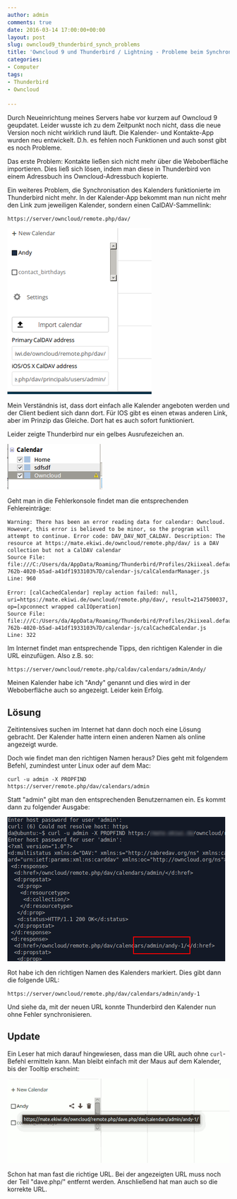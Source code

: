 ```yaml
---
author: admin
comments: true
date: 2016-03-14 17:00:00+00:00
layout: post
slug: owncloud9_thunderbird_synch_problems
title: 'Owncloud 9 und Thunderbird / Lightning - Probleme beim Synchronisieren'
categories:
- Computer
tags:
- Thunderbird
- Owncloud

---
```


Durch Neueinrichtung meines Servers habe vor kurzem auf Owncloud 9 geupdatet. Leider wusste ich zu dem Zeitpunkt noch nicht, dass die neue Version noch nicht wirklich rund läuft. Die Kalender- und Kontakte-App wurden neu entwickelt. D.h. es fehlen noch Funktionen und auch sonst gibt es noch Probleme.

Das erste Problem: Kontakte ließen sich nicht mehr über die Weboberfläche importieren. Dies ließ sich lösen, indem man diese in Thunderbird von einem Adressbuch ins Owncloud-Adressbuch kopierte. 

Ein weiteres Problem, die Synchronisation des Kalenders funktionierte im Thunderbird nicht mehr. In der Kalender-App bekommt man nun nicht mehr den Link zum jeweiligen Kalender, sondern einen CalDAV-Sammellink:

	https://server/owncloud/remote.php/dav/

![](/assets/uploads/2016/3/cal1.png)

Mein Verständnis ist, dass dort einfach alle Kalender angeboten werden und der Client bedient sich dann dort. Für IOS gibt es einen etwas anderen Link, aber im Prinzip das Gleiche. Dort hat es auch sofort funktioniert.

Leider zeigte Thunderbird nur ein gelbes Ausrufezeichen an. 

![](/assets/uploads/2016/3/cal2.png)

Geht man in die Fehlerkonsole findet man die entsprechenden Fehlereinträge:

	Warning: There has been an error reading data for calendar: Owncloud.  However, this error is believed to be minor, so the program will attempt to continue. Error code: DAV_DAV_NOT_CALDAV. Description: The resource at https://mate.ekiwi.de/owncloud/remote.php/dav/ is a DAV collection but not a CalDAV calendar
	Source File: file:///C:/Users/da/AppData/Roaming/Thunderbird/Profiles/2kiixeal.default/extensions/%7Be2fda1a4-762b-4020-b5ad-a41df1933103%7D/calendar-js/calCalendarManager.js
	Line: 960

	Error: [calCachedCalendar] replay action failed: null, uri=https://mate.ekiwi.de/owncloud/remote.php/dav/, result=2147500037, op=[xpconnect wrapped calIOperation]
	Source File: file:///C:/Users/da/AppData/Roaming/Thunderbird/Profiles/2kiixeal.default/extensions/%7Be2fda1a4-762b-4020-b5ad-a41df1933103%7D/calendar-js/calCachedCalendar.js
	Line: 322

Im Internet findet man entsprechende Tipps, den richtigen Kalender in die URL einzufügen. Also z.B. so:

	https://server/owncloud/remote.php/caldav/calendars/admin/Andy/

Meinen Kalender habe ich "Andy" genannt und dies wird in der Weboberfläche auch so angezeigt. Leider kein Erfolg. 

## Lösung

Zeitintensives suchen im Internet hat dann doch noch eine Lösung gebracht. Der Kalender hatte intern einen anderen Namen als online angezeigt wurde.

Doch wie findet man den richtigen Namen heraus? Dies geht mit folgendem Befehl, zumindest unter Linux oder auf dem Mac:

	curl -u admin -X PROPFIND https://server/remote.php/dav/calendars/admin  

Statt "admin" gibt man den entsprechenden Benutzernamen ein. Es kommt dann zu folgender Ausgabe:

![](/assets/uploads/2016/3/cal3.png)

Rot habe ich den richtigen Namen des Kalenders markiert. Dies gibt dann die folgende URL:

	https://server/owncloud/remote.php/dav/calendars/admin/andy-1

Und siehe da, mit der neuen URL konnte Thunderbird den Kalender nun ohne Fehler synchronisieren.


## Update

Ein Leser hat mich darauf hingewiesen, dass man die URL auch ohne <code>curl</code>-Befehl ermitteln kann. Man bleibt einfach mit der Maus auf dem Kalender, bis der Tooltip erscheint:

![](/assets/uploads/2016/3/cal4.png)

Schon hat man fast die richtige URL. Bei der angezeigten URL muss noch der Teil "dave.php/" entfernt werden. Anschließend hat man auch so die korrekte URL.
